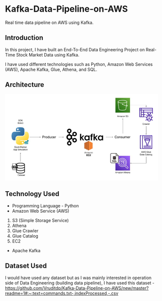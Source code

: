 # Kafka-Data-Pipeline-on-AWS
Real time data pipeline on AWS using Kafka. 

## Introduction 
In this project, I have built an End-To-End Data Engineering Project on Real-Time Stock Market Data using Kafka.

I have used different technologies such as Python, Amazon Web Services (AWS), Apache Kafka, Glue, Athena, and SQL.

## Architecture 
<img src="Architecture.jpg">

## Technology Used
- Programming Language - Python
- Amazon Web Service (AWS)
1. S3 (Simple Storage Service)
2. Athena
3. Glue Crawler
4. Glue Catalog
5. EC2
- Apache Kafka


## Dataset Used
I would have used any dataset but as I was mainly interested in operation side of Data Engineering (building data pipeline), I have used this dataset - https://github.com/Vruditdp/Kafka-Data-Pipeline-on-AWS/new/master?readme=1#:~:text=commands.txt-,indexProcessed,-.csv


